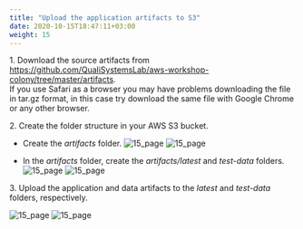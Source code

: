 ```yaml
---
title: "Upload the application artifacts to S3"
date: 2020-10-15T18:47:11+03:00
weight: 15
---
```

1\. Download the source artifacts from https://github.com/QualiSystemsLab/aws-workshop-colony/tree/master/artifacts.  
If you use Safari as a browser you may have problems downloading the file in tar.gz format, in this case try download the same file with Google Chrome or any other browser.

2\. Create the folder structure in your AWS S3 bucket.

* Create the _artifacts_ folder.
![15_page](/images/module1/15_page.png)
![15_page](/images/module1/15_2_page.png)

* In the _artifacts_ folder, create the _artifacts/latest_ and _test-data_ folders.
![15_page](/images/module1/16_page.png)
![15_page](/images/module1/17_page.png)

3\. Upload the application and data artifacts to the _latest_ and _test-data_ folders, respectively.

![15_page](/images/module1/19_page.png)
![15_page](/images/module1/20_page.png)
